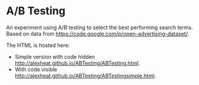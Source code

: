 # A/B Testing
An experiment using A/B testing to select the best performing search terms. Based on data from https://code.google.com/p/open-advertising-dataset/.

The HTML is hosted here: 
* Simple version with code hidden <http://alexheat.github.io/ABTesting/ABTesting.html>.
* With code visible <http://alexheat.github.io/ABTesting/ABTestingsimple.html>.